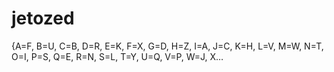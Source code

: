 # jetozed
{A=F, B=U, C=B, D=R, E=K, F=X, G=D, H=Z, I=A, J=C, K=H, L=V, M=W, N=T, O=I, P=S, Q=E, R=N, S=L, T=Y, U=Q, V=P, W=J, X…
